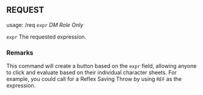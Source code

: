 ## REQUEST 

usage: /req `expr` *DM Role Only*

`expr` The requested expression.

### Remarks
This command will create a button based on the `expr` field, allowing anyone to click and evaluate based on their individual character sheets. For example, you could call for a Reflex Saving Throw by using `REF` as the expression.
